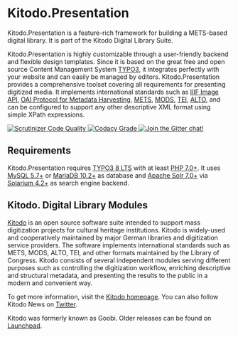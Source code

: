 Kitodo.Presentation
===================

Kitodo.Presentation is a feature-rich framework for building a METS-based digital library. It is part of the Kitodo Digital Library Suite.

Kitodo.Presentation is highly customizable through a user-friendly backend and flexible design templates. Since it is based on the great free and open source Content Management System [TYPO3](https://typo3.org), it integrates perfectly with your website and can easily be managed by editors. Kitodo.Presentation provides a comprehensive toolset covering all requirements for presenting digitized media. It implements international standards such as [IIIF Image API](http://iiif.io/api/image), [OAI Protocol for Metadata Harvesting](http://www.openarchives.org/OAI/openarchivesprotocol.html), [METS](http://www.loc.gov/standards/mets), [MODS](http://www.loc.gov/standards/mods), [TEI](http://www.tei-c.org), [ALTO](http://www.loc.gov/standards/alto), and can be configured to support any other descriptive XML format using simple XPath expressions.

<a href="https://scrutinizer-ci.com/g/kitodo/kitodo-presentation/?branch=master">
  <img alt="Scrutinizer Code Quality" src="https://scrutinizer-ci.com/g/kitodo/kitodo-presentation/badges/quality-score.png?b=master"/>
</a>
<a href="https://www.codacy.com/app/kitodo/kitodo-presentation">
  <img alt="Codacy Grade" src="https://api.codacy.com/project/badge/Grade/1291eba67cb744c9ad04a74883d45d84"/>
</a>
<a href="https://gitter.im/Kitodo/Presentation">
  <img alt="Join the Gitter chat!" src="https://badges.gitter.im/Kitodo/Presentation.svg"/>
</a>

Requirements
------------

Kitodo.Presentation requires [TYPO3 8 LTS](https://get.typo3.org/8) with at least [PHP 7.0+](https://secure.php.net). It uses [MySQL 5.7+](https://www.mysql.com) or [MariaDB 10.2+](https://mariadb.com) as database and [Apache Solr 7.0+](https://lucene.apache.org/solr) via [Solarium 4.2+](http://www.solarium-project.org/) as search engine backend.

Kitodo. Digital Library Modules
-------------------------------

[Kitodo](https://github.com/kitodo) is an open source software suite intended to support mass digitization projects for cultural heritage institutions. Kitodo is widely-used and cooperatively maintained by major German libraries and digitization service providers. The software implements international standards such as METS, MODS, ALTO, TEI, and other formats maintained by the Library of Congress. Kitodo consists of several independent modules serving different purposes such as controlling the digitization workflow, enriching descriptive and structural metadata, and presenting the results to the public in a modern and convenient way.

To get more information, visit the [Kitodo homepage](https://www.kitodo.org). You can also follow Kitodo News on [Twitter](https://twitter.com/kitodo_org).

Kitodo was formerly known as Goobi. Older releases can be found on [Launchpad](https://launchpad.net/goobi-presentation).
